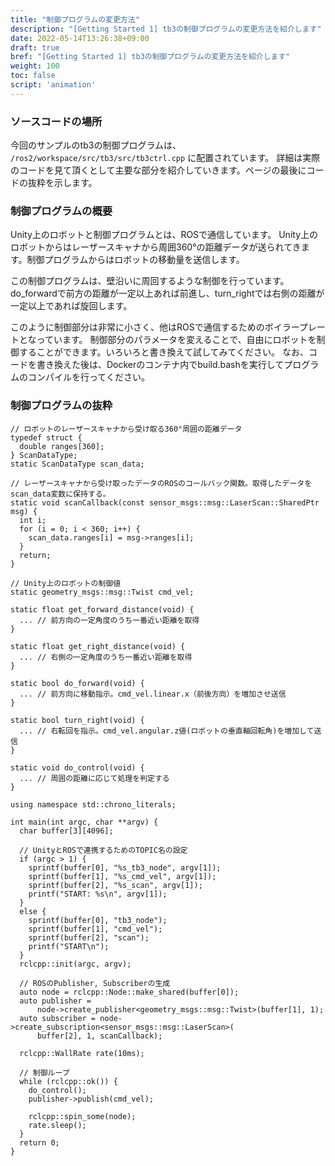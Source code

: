 ```yaml
---
title: "制御プログラムの変更方法"
description: "[Getting Started 1] tb3の制御プログラムの変更方法を紹介します"
date: 2022-05-14T13:26:38+09:00
draft: true
bref: "[Getting Started 1] tb3の制御プログラムの変更方法を紹介します"
weight: 100
toc: false
script: 'animation'
---
```


### ソースコードの場所
今回のサンプルのtb3の制御プログラムは、
```/ros2/workspace/src/tb3/src/tb3ctrl.cpp``` に配置されています。
詳細は実際のコードを見て頂くとして主要な部分を紹介していきます。ページの最後にコードの抜粋を示します。


### 制御プログラムの概要
Unity上のロボットと制御プログラムとは、ROSで通信しています。
Unity上のロボットからはレーザースキャナから周囲360°の距離データが送られてきます。制御プログラムからはロボットの移動量を送信します。

この制御プログラムは、壁沿いに周回するような制御を行っています。do_forwardで前方の距離が一定以上あれば前進し、turn_rightでは右側の距離が一定以上であれば旋回します。

このように制御部分は非常に小さく、他はROSで通信するためのボイラープレートとなっています。
制御部分のパラメータを変えることで、自由にロボットを制御することができます。いろいろと書き換えて試してみてください。
なお、コードを書き換えた後は、Dockerのコンテナ内でbuild.bashを実行してプログラムのコンパイルを行ってください。

### 制御プログラムの抜粋
```
// ロボットのレーザースキャナから受け取る360°周囲の距離データ
typedef struct {
  double ranges[360];
} ScanDataType;
static ScanDataType scan_data;

// レーザースキャナから受け取ったデータのROSのコールバック関数。取得したデータをscan_data変数に保持する。
static void scanCallback(const sensor_msgs::msg::LaserScan::SharedPtr msg) {
  int i;
  for (i = 0; i < 360; i++) {
    scan_data.ranges[i] = msg->ranges[i];
  }
  return;
}

// Unity上のロボットの制御値
static geometry_msgs::msg::Twist cmd_vel;

static float get_forward_distance(void) {
  ... // 前方向の一定角度のうち一番近い距離を取得
}

static float get_right_distance(void) {
  ... // 右側の一定角度のうち一番近い距離を取得
}

static bool do_forward(void) {
  ... // 前方向に移動指示。cmd_vel.linear.x（前後方向）を増加させ送信
}

static bool turn_right(void) {
  ... // 右転回を指示。cmd_vel.angular.z値(ロボットの垂直軸回転角)を増加して送信
}

static void do_control(void) {
  ... // 周囲の距離に応じて処理を判定する
}

using namespace std::chrono_literals;

int main(int argc, char **argv) {
  char buffer[3][4096];

  // UnityとROSで連携するためのTOPIC名の設定
  if (argc > 1) {
    sprintf(buffer[0], "%s_tb3_node", argv[1]);
    sprintf(buffer[1], "%s_cmd_vel", argv[1]);
    sprintf(buffer[2], "%s_scan", argv[1]);
    printf("START: %s\n", argv[1]);
  }
  else {
    sprintf(buffer[0], "tb3_node");
    sprintf(buffer[1], "cmd_vel");
    sprintf(buffer[2], "scan");
    printf("START\n");
  }
  rclcpp::init(argc, argv);

  // ROSのPublisher, Subscriberの生成
  auto node = rclcpp::Node::make_shared(buffer[0]);
  auto publisher =
      node->create_publisher<geometry_msgs::msg::Twist>(buffer[1], 1);
  auto subscriber = node->create_subscription<sensor_msgs::msg::LaserScan>(
      buffer[2], 1, scanCallback);

  rclcpp::WallRate rate(10ms);

  // 制御ループ
  while (rclcpp::ok()) {
    do_control();
    publisher->publish(cmd_vel);

    rclcpp::spin_some(node);
    rate.sleep();
  }
  return 0;
}
```
